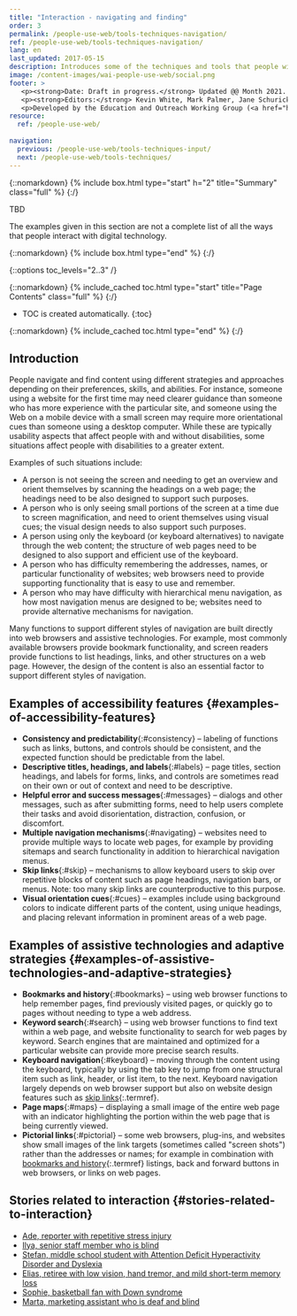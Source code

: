 ```yaml
---
title: "Interaction - navigating and finding"
order: 3
permalink: /people-use-web/tools-techniques-navigation/
ref: /people-use-web/tools-techniques-navigation/
lang: en
last_updated: 2017-05-15
description: Introduces some of the techniques and tools that people with disabilities use to interact with the web — web browser settings, text-to-speech, speech recognition, and many more.
image: /content-images/wai-people-use-web/social.png
footer: >
   <p><strong>Date: Draft in progress.</strong> Updated @@ Month 2021. First published Month 20@@. CHANGELOG.</p>
   <p><strong>Editors:</strong> Kevin White, Mark Palmer, Jane Schurick, and <a href="https://www.w3.org/People/shadi/">Shadi Abou_Zahra</a>.  <strong>Contributors:</strong> @@name, @@name, and <a href="https://www.w3.org/groups/wg/eowg/participants">participants of EOWG</a>. ACKNOWLEDGEMENTS lists past editors and additional contributors.</p>
   <p>Developed by the Education and Outreach Working Group (<a href="http://www.w3.org/WAI/EO/">EOWG</a>). Previously developed with the <a href="https://www.w3.org/WAI/EO/2008/wai-age-tf">WAI-AGE Task Force</a>, with support of the <a href="https://www.w3.org/WAI/WAI-AGE/">WAI-AGE Project</a>.</p>
resource:
  ref: /people-use-web/
  
navigation:
  previous: /people-use-web/tools-techniques-input/
  next: /people-use-web/tools-techniques/
---
```


{::nomarkdown}
{% include box.html type="start" h="2" title="Summary" class="full" %}
{:/}

TBD

The examples given in this section are not a complete list of all the ways that people interact with digital technology.

{::nomarkdown}
{% include box.html type="end" %}
{:/}


{::options toc_levels="2..3" /}

{::nomarkdown}
{% include_cached toc.html type="start" title="Page Contents" class="full" %}
{:/}

-   TOC is created automatically.
{:toc}

{::nomarkdown}
{% include_cached toc.html type="end" %}
{:/}

## Introduction

People navigate and find content using different strategies and approaches depending on their preferences, skills, and abilities. For instance, someone using a website for the first time may need clearer guidance than someone who has more experience with the particular site, and someone using the Web on a mobile device with a small screen may require more orientational cues than someone using a desktop computer. While these are typically usability aspects that affect people with and without disabilities, some situations affect people with disabilities to a greater extent.

Examples of such situations include:

- A person is not seeing the screen and needing to get an overview and orient themselves by scanning the headings on a web page; the headings need to be also designed to support such purposes.
- A person who is only seeing small portions of the screen at a time due to screen magnification, and need to orient themselves using visual cues; the visual design needs to also support such purposes.
- A person using only the keyboard (or keyboard alternatives) to navigate through the web content; the structure of web pages need to be designed to also support and efficient use of the keyboard.
- A person who has difficulty remembering the addresses, names, or particular functionality of websites; web browsers need to provide supporting functionality that is easy to use and remember.
- A person who may have difficulty with hierarchical menu navigation, as how most navigation menus are designed to be; websites need to provide alternative mechanisms for navigation.

Many functions to support different styles of navigation are built directly into web browsers and assistive technologies. For example, most commonly available browsers provide bookmark functionality, and screen readers provide functions to list headings, links, and other structures on a web page. However, the design of the content is also an essential factor to support different styles of navigation.

## Examples of accessibility features {#examples-of-accessibility-features}

- **Consistency and predictability**{:#consistency} – labeling of functions such as links, buttons, and controls should be consistent, and the expected function should be predictable from the label.
- **Descriptive titles, headings, and labels**{:#labels} – page titles, section headings, and labels for forms, links, and controls are sometimes read on their own or out of context and need to be descriptive.
- **Helpful error and success messages**{:#messages} – dialogs and other messages, such as after submitting forms, need to help users complete their tasks and avoid disorientation, distraction, confusion, or discomfort.
- **Multiple navigation mechanisms**{:#navigating} – websites need to provide multiple ways to locate web pages, for example by providing sitemaps and search functionality in addition to hierarchical navigation menus.
- **Skip links**{:#skip} – mechanisms to allow keyboard users to skip over repetitive blocks of content such as page headings, navigation bars, or menus. Note: too many skip links are counterproductive to this purpose.
- **Visual orientation cues**{:#cues} – examples include using background colors to indicate different parts of the content, using unique headings, and placing relevant information in prominent areas of a web page.

## Examples of assistive technologies and adaptive strategies {#examples-of-assistive-technologies-and-adaptive-strategies}

- **Bookmarks and history**{:#bookmarks} – using web browser functions to help remember pages, find previously visited pages, or quickly go to pages without needing to type a web address.
- **Keyword search**{:#search} – using web browser functions to find text within a web page, and website functionality to search for web pages by keyword. Search engines that are maintained and optimized for a particular website can provide more precise search results.
- **Keyboard navigation**{:#keyboard} – moving through the content using the keyboard, typically by using the tab key to jump from one structural item such as link, header, or list item, to the next. Keyboard navigation largely depends on web browser support but also on website design features such as [skip links](#skip){:.termref}.
- **Page maps**{:#maps} – displaying a small image of the entire web page with an indicator highlighting the portion within the web page that is being currently viewed.
- **Pictorial links**{:#pictorial} – some web browsers, plug-ins, and websites show small images of the link targets (sometimes called "screen shots") rather than the addresses or names; for example in combination with [bookmarks and history](#bookmarks){:.termref} listings, back and forward buttons in web browsers, or links on web pages.

## Stories related to interaction {#stories-related-to-interaction}

- [Ade, reporter with repetitive stress injury](/people-use-web/user-stories-one/)
- [Ilya, senior staff member who is blind](/people-use-web/user-stories-three/)
- [Stefan, middle school student with Attention Deficit Hyperactivity Disorder and Dyslexia](/people-use-web/user-stories-eight/)
- [Elias, retiree with low vision, hand tremor, and mild short-term memory loss](/people-use-web/user-stories-nine/)
- [Sophie, basketball fan with Down syndrome](/people-use-web/user-stories-five/)
- [Marta, marketing assistant who is deaf and blind](/people-use-web/user-stories-seven/)
